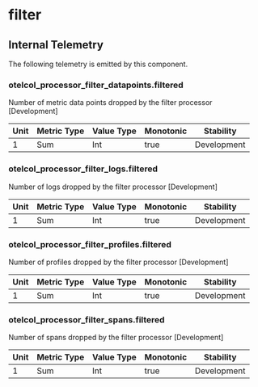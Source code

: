 [comment]: <> (Code generated by mdatagen. DO NOT EDIT.)

# filter

## Internal Telemetry

The following telemetry is emitted by this component.

### otelcol_processor_filter_datapoints.filtered

Number of metric data points dropped by the filter processor [Development]

| Unit | Metric Type | Value Type | Monotonic | Stability |
| ---- | ----------- | ---------- | --------- | --------- |
| 1 | Sum | Int | true | Development |

### otelcol_processor_filter_logs.filtered

Number of logs dropped by the filter processor [Development]

| Unit | Metric Type | Value Type | Monotonic | Stability |
| ---- | ----------- | ---------- | --------- | --------- |
| 1 | Sum | Int | true | Development |

### otelcol_processor_filter_profiles.filtered

Number of profiles dropped by the filter processor [Development]

| Unit | Metric Type | Value Type | Monotonic | Stability |
| ---- | ----------- | ---------- | --------- | --------- |
| 1 | Sum | Int | true | Development |

### otelcol_processor_filter_spans.filtered

Number of spans dropped by the filter processor [Development]

| Unit | Metric Type | Value Type | Monotonic | Stability |
| ---- | ----------- | ---------- | --------- | --------- |
| 1 | Sum | Int | true | Development |
